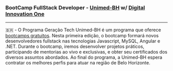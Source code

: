 ### BootCamp FullStack Developer - [Unimed-BH](http://www.unimedbh.com.br/) w/ [Digital Innovation One](https://www.dio.me/)

----

:brazil: - O Programa Geração Tech Unimed-BH é um programa que oferece [bootcamps gratuitos](https://web.dio.me/track/geracao-tech-unimed-bh-fullstack).
Nesta primeira edição, o bootcamp formará novos desenvolvedores fullstack nas tecnologias Javascript, MySQL, Angular e .NET. 
Durante o bootcamp, iremos desenvolver projetos práticos, participando de mentorias ao vivo e exclusivas, 
e obter seu certificados dos diversos assuntos abordados. Ao final do programa, a Unimed-BH espera contratar os melhores perfis para atuar 
na região de Belo Horizonte.
